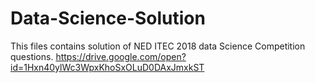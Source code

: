 # Data-Science-Solution
This files contains solution of NED ITEC  2018 data Science Competition questions. 
https://drive.google.com/open?id=1Hxn40ylWc3WpxKhoSxOLuD0DAxJmxkST
